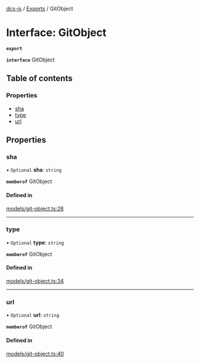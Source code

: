 [dcs-js](../README.md) / [Exports](../modules.md) / GitObject

# Interface: GitObject

**`export`**

**`interface`** GitObject

## Table of contents

### Properties

- [sha](GitObject.md#sha)
- [type](GitObject.md#type)
- [url](GitObject.md#url)

## Properties

### <a id="sha" name="sha"></a> sha

• `Optional` **sha**: `string`

**`memberof`** GitObject

#### Defined in

[models/git-object.ts:28](https://github.com/unfoldingWord/dcs-js/blob/09d5a5e/models/git-object.ts#L28)

___

### <a id="type" name="type"></a> type

• `Optional` **type**: `string`

**`memberof`** GitObject

#### Defined in

[models/git-object.ts:34](https://github.com/unfoldingWord/dcs-js/blob/09d5a5e/models/git-object.ts#L34)

___

### <a id="url" name="url"></a> url

• `Optional` **url**: `string`

**`memberof`** GitObject

#### Defined in

[models/git-object.ts:40](https://github.com/unfoldingWord/dcs-js/blob/09d5a5e/models/git-object.ts#L40)
